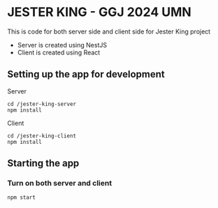 # JESTER KING - GGJ 2024 UMN

This is code for both server side and client side for Jester King project
- Server is created using NestJS
- Client is created using React

## Setting up the app for development
Server
```
cd /jester-king-server
npm install
```

Client
```
cd /jester-king-client
npm install
```


## Starting the app

### Turn on both server and client
```
npm start
```

